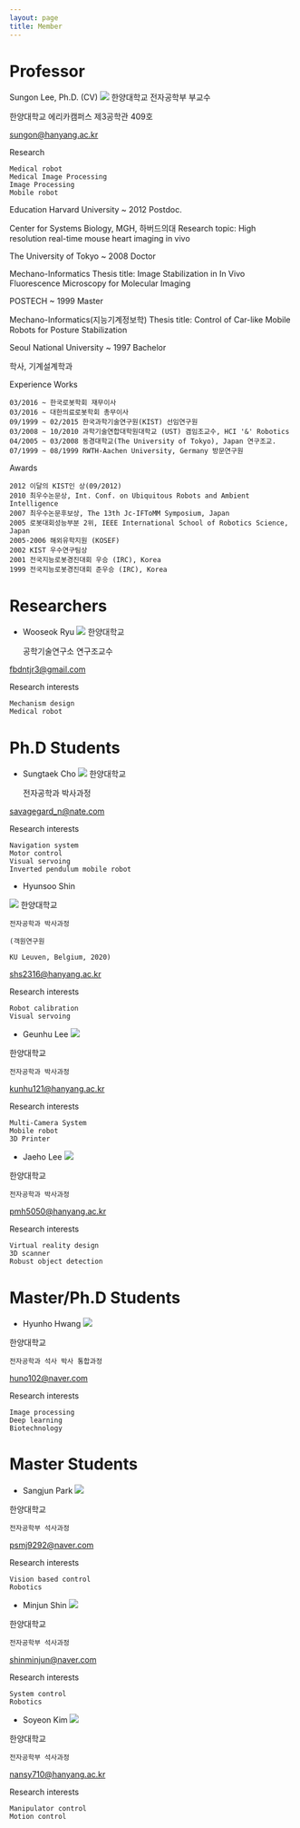 ```yaml
---
layout: page
title: Member
---
```


# Professor

Sungon Lee, Ph.D.    (CV)
![](/figure/member/member_lee.jpg)
  한양대학교 전자공학부 부교수

  한양대학교 에리카캠퍼스 제3공학관 409호

  sungon@hanyang.ac.kr



Research

    Medical robot
    Medical Image Processing
    Image Processing 
    Mobile robot  




Education
Harvard University
~ 2012
Postdoc.

Center for Systems Biology, MGH, 하버드의대 
Research topic: High resolution real-time mouse heart imaging in vivo


The University of Tokyo
~ 2008
Doctor

Mechano-Informatics
Thesis title: Image Stabilization in In Vivo Fluorescence Microscopy for Molecular Imaging


POSTECH
~ 1999
Master

Mechano-Informatics(지능기계정보학)
Thesis title: Control of Car-like Mobile Robots for Posture Stabilization


Seoul National University
~ 1997
Bachelor

학사, 기계설계학과




Experience
Works

    03/2016 ~ 한국로봇학회 재무이사
    03/2016 ~ 대한의료로봇학회 총무이사
    09/1999 ~ 02/2015 한국과학기술연구원(KIST) 선임연구원
    03/2008 ~ 10/2010 과학기술연합대학원대학교 (UST) 겸임조교수, HCI '&' Robotics
    04/2005 ~ 03/2008 동경대학교(The University of Tokyo), Japan 연구조교.
    07/1999 ~ 08/1999 RWTH-Aachen University, Germany 방문연구원




Awards

    2012 이달의 KIST인 상(09/2012)
    2010 최우수논문상, Int. Conf. on Ubiquitous Robots and Ambient Intelligence
    2007 최우수논문후보상, The 13th Jc-IFToMM Symposium, Japan
    2005 로봇대회성능부분 2위, IEEE International School of Robotics Science, Japan
    2005-2006 해외유학지원 (KOSEF)
    2002 KIST 우수연구팀상
    2001 전국지능로봇경진대회 우승 (IRC), Korea
    1999 전국지능로봇경진대회 준우승 (IRC), Korea

# Researchers

- Wooseok Ryu
![](/figure/member/member_ryu.jpg)
한양대학교

    공학기술연구소 연구조교수

 fbdntjr3@gmail.com


Research interests

    Mechanism design
    Medical robot

# Ph.D Students

- Sungtaek Cho
![](/figure/member/member_cho.jpg)
 한양대학교

    전자공학과 박사과정

 savagegard_n@nate.com

Research interests

    Navigation system
    Motor control
    Visual servoing
    Inverted pendulum mobile robot


- Hyunsoo Shin

![](/figure/member/member_shin.jpg)
한양대학교

    전자공학과 박사과정

    (객원연구원

    KU Leuven, Belgium, 2020)

 shs2316@hanyang.ac.kr


Research interests

    Robot calibration
    Visual servoing


- Geunhu Lee
![](/figure/member/member_geun.jpg)

한양대학교

    전자공학과 박사과정

 kunhu121@hanyang.ac.kr


Research interests

    Multi-Camera System
    Mobile robot
    3D Printer

- Jaeho Lee
![](/figure/member/member_jae.jpg)

한양대학교

    전자공학과 박사과정

 pmh5050@hanyang.ac.kr


Research interests

    Virtual reality design
    3D scanner
    Robust object detection

# Master/Ph.D Students

- Hyunho Hwang
![](/figure/member/member_hwang.jpg)

한양대학교

    전자공학과 석사 박사 통합과정

 huno102@naver.com


Research interests

    Image processing
    Deep learning
    Biotechnology

# Master Students

- Sangjun Park
![](/figure/member/member_park.jpg)

한양대학교

    전자공학부 석사과정

 psmj9292@naver.com


Research interests

    Vision based control
    Robotics

- Minjun Shin
![](/figure/member/member_min.jpg)

한양대학교

    전자공학부 석사과정

 shinminjun@naver.com


Research interests

    System control
    Robotics

- Soyeon Kim
![](/figure/member/member_so.jpg)

한양대학교

    전자공학부 석사과정

 nansy710@hanyang.ac.kr


Research interests

    Manipulator control
    Motion control


